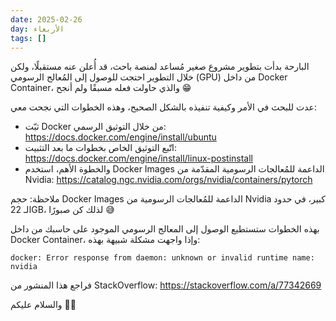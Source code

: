 ```yaml
---
date: 2025-02-26
day: الأربعاء
tags: []
---
```


البارحة بدأت بتطوير مشروع صغير مُساعد لمنصة باحث، قد أُعلن عنه مستقبلًا، ولكن خلال التطوير احتجت للوصول إلى المُعالج الرسومي (GPU) من داخل Docker Container، والذي حاولت فعله مسبقًا ولم أنجح 😁

عدت للبحث في الأمر وكيفية تنفيذه بالشكل الصحيح، وهذه الخطوات التي نجحت معي:
- ثبّت Docker من خلال التوثيق الرسمي: https://docs.docker.com/engine/install/ubuntu
- اتّبع التوثيق الخاص بخطوات ما بعد التثبيت: https://docs.docker.com/engine/install/linux-postinstall
- والخطوة الأهم، استخدم Docker Images الداعمة للمُعالجات الرسومية المقدّمة من Nvidia: https://catalog.ngc.nvidia.com/orgs/nvidia/containers/pytorch

ملاحظة: حجم Docker Images الداعمة للمُعالجات الرسومية من Nvidia كبير، في حدود الـ 22GB، لذلك كن صبورًا 😅

بهذه الخطوات ستستطيع الوصول إلى المعالج الرسومي الموجود على حاسبك من داخل Docker Container، وإذا واجهت مشكلة شبيهة بهذه:

```
docker: Error response from daemon: unknown or invalid runtime name: nvidia
```

فراجع هذا المنشور من StackOverflow: https://stackoverflow.com/a/77342669

والسلام عليكم 👋🏻
